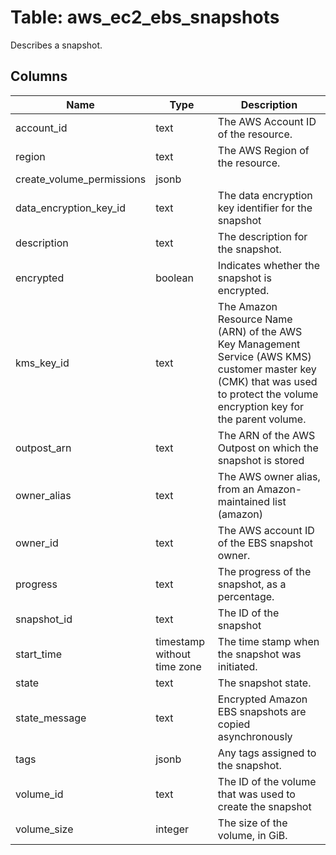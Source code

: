 
# Table: aws_ec2_ebs_snapshots
Describes a snapshot.
## Columns
| Name        | Type           | Description  |
| ------------- | ------------- | -----  |
|account_id|text|The AWS Account ID of the resource.|
|region|text|The AWS Region of the resource.|
|create_volume_permissions|jsonb||
|data_encryption_key_id|text|The data encryption key identifier for the snapshot|
|description|text|The description for the snapshot.|
|encrypted|boolean|Indicates whether the snapshot is encrypted.|
|kms_key_id|text|The Amazon Resource Name (ARN) of the AWS Key Management Service (AWS KMS) customer master key (CMK) that was used to protect the volume encryption key for the parent volume.|
|outpost_arn|text|The ARN of the AWS Outpost on which the snapshot is stored|
|owner_alias|text|The AWS owner alias, from an Amazon-maintained list (amazon)|
|owner_id|text|The AWS account ID of the EBS snapshot owner.|
|progress|text|The progress of the snapshot, as a percentage.|
|snapshot_id|text|The ID of the snapshot|
|start_time|timestamp without time zone|The time stamp when the snapshot was initiated.|
|state|text|The snapshot state.|
|state_message|text|Encrypted Amazon EBS snapshots are copied asynchronously|
|tags|jsonb|Any tags assigned to the snapshot.|
|volume_id|text|The ID of the volume that was used to create the snapshot|
|volume_size|integer|The size of the volume, in GiB.|
